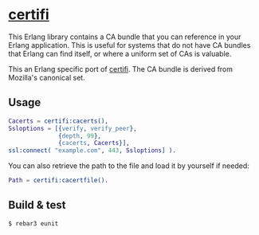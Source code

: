 # [certifi](https://github.com/certifi/erlang-certifi)

This Erlang library contains a CA bundle that you can reference in your Erlang
application. This is useful for systems that do not have CA bundles that
Erlang can find itself, or where a uniform set of CAs is valuable.

This an Erlang specific port of [certifi](https://certifi.io/). The CA bundle
is derived from Mozilla's canonical set.

## Usage

```erlang
Cacerts = certifi:cacerts(),
Ssloptions = [{verify, verify_peer},
              {depth, 99},
              {cacerts, Cacerts}],
ssl:connect( "example.com", 443, Ssloptions] ).
```


You can also retrieve the path to the file and load it by yourself if needed:

```erlang
Path = certifi:cacertfile().
```

## Build & test

```shell
$ rebar3 eunit
```
